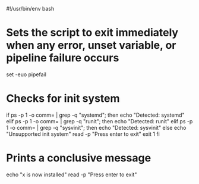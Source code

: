 #!/usr/bin/env bash

# Sets the script to exit immediately when any error, unset variable, or pipeline failure occurs
set -euo pipefail

# Checks for init system
if ps -p 1 -o comm= | grep -q "systemd"; then
    echo "Detected: systemd"
elif ps -p 1 -o comm= | grep -q "runit"; then
    echo "Detected: runit"
elif ps -p 1 -o comm= | grep -q "sysvinit"; then
    echo "Detected: sysvinit"
else
    echo "Unsupported init system"
    read -p "Press enter to exit"
    exit 1
fi

# Prints a conclusive message
echo "x is now installed"
read -p "Press enter to exit"
